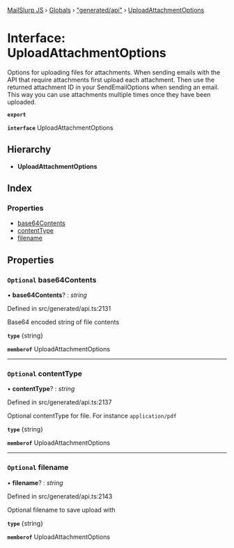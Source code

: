 [MailSlurp JS](../README.md) › [Globals](../globals.md) › ["generated/api"](../modules/_generated_api_.md) › [UploadAttachmentOptions](_generated_api_.uploadattachmentoptions.md)

# Interface: UploadAttachmentOptions

Options for uploading files for attachments. When sending emails with the API that require attachments first upload each attachment. Then use the returned attachment ID in your SendEmailOptions when sending an email. This way you can use attachments multiple times once they have been uploaded.

**`export`** 

**`interface`** UploadAttachmentOptions

## Hierarchy

* **UploadAttachmentOptions**

## Index

### Properties

* [base64Contents](_generated_api_.uploadattachmentoptions.md#optional-base64contents)
* [contentType](_generated_api_.uploadattachmentoptions.md#optional-contenttype)
* [filename](_generated_api_.uploadattachmentoptions.md#optional-filename)

## Properties

### `Optional` base64Contents

• **base64Contents**? : *string*

Defined in src/generated/api.ts:2131

Base64 encoded string of file contents

**`type`** {string}

**`memberof`** UploadAttachmentOptions

___

### `Optional` contentType

• **contentType**? : *string*

Defined in src/generated/api.ts:2137

Optional contentType for file. For instance `application/pdf`

**`type`** {string}

**`memberof`** UploadAttachmentOptions

___

### `Optional` filename

• **filename**? : *string*

Defined in src/generated/api.ts:2143

Optional filename to save upload with

**`type`** {string}

**`memberof`** UploadAttachmentOptions
